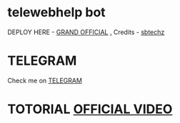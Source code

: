 # telewebhelp bot

DEPLOY HERE - [GRAND OFFICIAL](https://dashboard.heroku.com/new?button-url=https%3A%2F%2Fgithub.com%2Flegendx22%2FGRANDROBOT&template=https%3A%2F%2Fgithub.com%2Flegendx22%2FGRANDROBOT)
[.](https://heroku.com/deploy)
Credits - [sbtechz](https://t.me/Xsbtechz)

# TELEGRAM
Check me on [TELEGRAM](https://t.me/sbtechz)
# TOTORIAL [OFFICIAL VIDEO](https://youtu.be/JK9cLTDZUR0)
